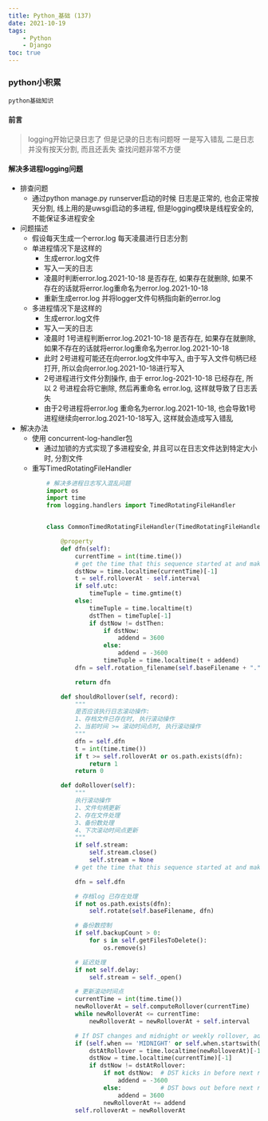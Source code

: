 ```yaml
---
title: Python_基础 (137)
date: 2021-10-19
tags: 
    - Python
    - Django
toc: true
---
```


### python小积累
    python基础知识

<!-- more -->

#### 前言
> logging开始记录日志了 但是记录的日志有问题呀 一是写入错乱 二是日志并没有按天分割, 而且还丢失 查找问题非常不方便

#### 解决多进程logging问题
- 排查问题
    * 通过python manage.py runserver启动的时候 日志是正常的, 也会正常按天分割, 线上用的是uwsgi启动的多进程, 但是logging模块是线程安全的, 不能保证多进程安全
- 问题描述
    * 假设每天生成一个error.log 每天凌晨进行日志分割
    * 单进程情况下是这样的
        * 生成error.log文件
        * 写入一天的日志
        * 凌晨时判断error.log.2021-10-18 是否存在, 如果存在就删除, 如果不存在的话就将error.log重命名为error.log.2021-10-18
        * 重新生成error.log 并将logger文件句柄指向新的error.log
    * 多进程情况下是这样的
        * 生成error.log文件
        * 写入一天的日志
        * 凌晨时 1号进程判断error.log.2021-10-18 是否存在, 如果存在就删除, 如果不存在的话就将error.log重命名为error.log.2021-10-18
        * 此时 2号进程可能还在向error.log文件中写入, 由于写入文件句柄已经打开, 所以会向error.log.2021-10-18进行写入
        * 2号进程进行文件分割操作,  由于 error.log-2021-10-18 已经存在, 所以 2 号进程会将它删除, 然后再重命名 error.log, 这样就导致了日志丢失
        * 由于2号进程将error.log 重命名为error.log.2021-10-18, 也会导致1号进程继续向error.log.2021-10-18写入, 这样就会造成写入错乱
- 解决办法
    * 使用 concurrent-log-handler包
        * 通过加锁的方式实现了多进程安全, 并且可以在日志文件达到特定大小时, 分割文件
    * 重写TimedRotatingFileHandler
        ```python
            # 解决多进程日志写入混乱问题
            import os
            import time
            from logging.handlers import TimedRotatingFileHandler


            class CommonTimedRotatingFileHandler(TimedRotatingFileHandler):

                @property
                def dfn(self):
                    currentTime = int(time.time())
                    # get the time that this sequence started at and make it a TimeTuple
                    dstNow = time.localtime(currentTime)[-1]
                    t = self.rolloverAt - self.interval
                    if self.utc:
                        timeTuple = time.gmtime(t)
                    else:
                        timeTuple = time.localtime(t)
                        dstThen = timeTuple[-1]
                        if dstNow != dstThen:
                            if dstNow:
                                addend = 3600
                            else:
                                addend = -3600
                            timeTuple = time.localtime(t + addend)
                    dfn = self.rotation_filename(self.baseFilename + "." + time.strftime(self.suffix, timeTuple))

                    return dfn

                def shouldRollover(self, record):
                    """
                    是否应该执行日志滚动操作: 
                    1、存档文件已存在时, 执行滚动操作
                    2、当前时间 >= 滚动时间点时, 执行滚动操作
                    """
                    dfn = self.dfn
                    t = int(time.time())
                    if t >= self.rolloverAt or os.path.exists(dfn):
                        return 1
                    return 0

                def doRollover(self):
                    """
                    执行滚动操作
                    1、文件句柄更新
                    2、存在文件处理
                    3、备份数处理
                    4、下次滚动时间点更新
                    """
                    if self.stream:
                        self.stream.close()
                        self.stream = None
                    # get the time that this sequence started at and make it a TimeTuple

                    dfn = self.dfn

                    # 存档log 已存在处理
                    if not os.path.exists(dfn):
                        self.rotate(self.baseFilename, dfn)

                    # 备份数控制
                    if self.backupCount > 0:
                        for s in self.getFilesToDelete():
                            os.remove(s)

                    # 延迟处理
                    if not self.delay:
                        self.stream = self._open()

                    # 更新滚动时间点
                    currentTime = int(time.time())
                    newRolloverAt = self.computeRollover(currentTime)
                    while newRolloverAt <= currentTime:
                        newRolloverAt = newRolloverAt + self.interval

                    # If DST changes and midnight or weekly rollover, adjust for this.
                    if (self.when == 'MIDNIGHT' or self.when.startswith('W')) and not self.utc:
                        dstAtRollover = time.localtime(newRolloverAt)[-1]
                        dstNow = time.localtime(currentTime)[-1]
                        if dstNow != dstAtRollover:
                            if not dstNow:  # DST kicks in before next rollover, so we need to deduct an hour
                                addend = -3600
                            else:           # DST bows out before next rollover, so we need to add an hour
                                addend = 3600
                            newRolloverAt += addend
                    self.rolloverAt = newRolloverAt
        ```



